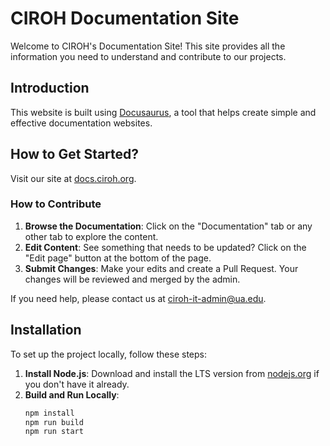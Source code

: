 # CIROH Documentation Site

Welcome to CIROH's Documentation Site! This site provides all the information you need to understand and contribute to our projects.

## Introduction

This website is built using [Docusaurus](https://docusaurus.io/), a tool that helps create simple and effective documentation websites.

## How to Get Started?

Visit our site at [docs.ciroh.org](https://ciroh-ua.github.io/).

### How to Contribute

1. **Browse the Documentation**: Click on the "Documentation" tab or any other tab to explore the content.
2. **Edit Content**: See something that needs to be updated? Click on the "Edit page" button at the bottom of the page.
3. **Submit Changes**: Make your edits and create a Pull Request. Your changes will be reviewed and merged by the admin.

If you need help, please contact us at [ciroh-it-admin@ua.edu](mailto:ciroh-it-admin@ua.edu).

## Installation

To set up the project locally, follow these steps:

1. **Install Node.js**: Download and install the LTS version from [nodejs.org](https://nodejs.org/en) if you don't have it already.
2. **Build and Run Locally**:
   ```bash
   npm install
   npm run build
   npm run start